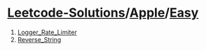 # [Leetcode-Solutions](./../..)/[Apple](./..)/[Easy](./)
1. [Logger_Rate_Limiter](./Logger_Rate_Limiter.md)
2. [Reverse_String](./Reverse_String.md)
